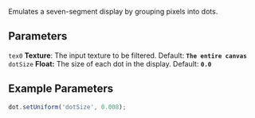 Emulates a seven-segment display by grouping pixels into dots.

## Parameters
`tex0` **Texture**: The input texture to be filtered. Default: **`The entire canvas`**
<br>
`dotSize` **Float:** The size of each dot in the display. Default: **`0.0`**

## Example Parameters
```javascript hl_lines="1"
dot.setUniform('dotSize', 0.008);
```